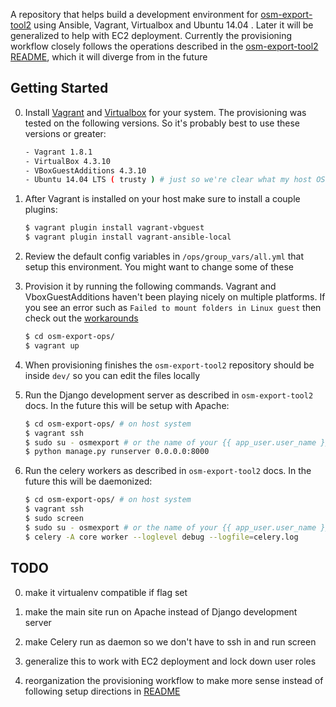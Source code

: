 A repository that helps build a development environment
for [osm-export-tool2](https://github.com/hotosm/osm-export-tool2) using Ansible, Vagrant, Virtualbox and Ubuntu 14.04 . Later it will be generalized
to help with EC2 deployment. Currently the provisioning workflow closely follows the operations described in the
[osm-export-tool2 README](https://github.com/hotosm/osm-export-tool2/blob/master/README.md), which it will diverge from in the future

## Getting Started

0. Install [Vagrant](https://www.vagrantup.com/) and [Virtualbox](https://www.virtualbox.org/wiki/Downloads) for your system. The provisioning was tested
on the following versions. So it's probably best to use these versions or greater:

    ```bash
    - Vagrant 1.8.1
    - VirtualBox 4.3.10
    - VBoxGuestAdditions 4.3.10
    - Ubuntu 14.04 LTS ( trusty ) # just so we're clear what my host OS was
    ```
0. After Vagrant is installed on your host make sure to install a couple plugins:

    ```bash
    $ vagrant plugin install vagrant-vbguest
    $ vagrant plugin install vagrant-ansible-local
    ```
0. Review the default config variables in `/ops/group_vars/all.yml` that setup this environment. You might want to change some of these

0. Provision it by running the following commands. Vagrant and VboxGuestAdditions haven't been playing nicely on multiple platforms.
If you see an error such as `Failed to mount folders in Linux guest` then check out the [workarounds](https://github.com/mitchellh/vagrant/issues/3341)

    ```bash
    $ cd osm-export-ops/
    $ vagrant up
    ```
0. When provisioning finishes the `osm-export-tool2` repository should be inside `dev/` so you can edit the files locally

0. Run the Django development server as described in `osm-export-tool2` docs. In the future this will be setup with Apache:

    ```bash
    $ cd osm-export-ops/ # on host system
    $ vagrant ssh
    $ sudo su - osmexport # or the name of your {{ app_user.user_name }} in config vars
    $ python manage.py runserver 0.0.0.0:8000
    ```

0. Run the celery workers as described in `osm-export-tool2` docs. In the future this will be daemonized:

    ```bash
    $ cd osm-export-ops/ # on host system
    $ vagrant ssh
    $ sudo screen
    $ sudo su - osmexport # or the name of your {{ app_user.user_name }} in config vars
    $ celery -A core worker --loglevel debug --logfile=celery.log
    ```


## TODO

0. make it virtualenv compatible if flag set

0. make the main site run on Apache instead of Django development server

0. make Celery run as daemon so we don't have to ssh in and run screen

0. generalize this to work with EC2 deployment and lock down user roles

0. reorganization the provisioning workflow to make more sense instead of following setup directions in
[README](https://github.com/hotosm/osm-export-tool2/blob/master/README.md)